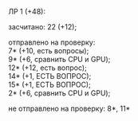 ЛР 1 (+48):  

засчитано: 22 (+12);  

отправлено на проверку:  
7* (+10, есть вопросы);  
9* (+6, сравнить CPU и GPU);  
12* (+12, есть вопрос);  
14* (+1, ЕСТЬ ВОПРОС);  
15* (+1, ЕСТЬ ВОПРОС);  
2* (+6, сравнить CPU и GPU);  

не отправлено на проверку: 8*, 11*
